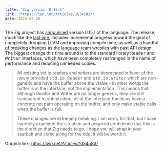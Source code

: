 ```yaml
---
title: "Zig version 0.15.1"
link: "https://lwn.net/Articles/1034583/"
date: 2025-08-20
---
```


<p>
The Zig project has
<a href="https://ziglang.org/download/0.15.1/release-notes.html">announced</a> version 0.15.1 of the language. The release, much like the
<a href="https://lwn.net/Articles/1012809/">last one</a>, includes incremental progress toward the goal of completely dropping LLVM and improving compile time, as well as a handful of breaking changes as the language team wrestles with past API design. The biggest change this time around is to the standard library <tt>Reader</tt> and <tt>Writer</tt> interfaces, which have been completely rearranged in the name of performance and reducing unneeded copies.
</p>

<blockquote class="bq">
<p>
All existing std.io readers and writers are deprecated in favor of the newly provided <tt>std.Io.Reader</tt> and <tt>std.Io.Writer</tt> which are non-generic and have the buffer above the vtable - in other words the buffer is in the interface, not the implementation. This means that although Reader and Writer are no longer generic, they are still transparent to optimization; all of the interface functions have a concrete hot path operating on the buffer, and only make vtable calls when the buffer is full.
</p>
<p>
These changes are extremely breaking. I am sorry for that, but I have carefully examined the situation and acquired confidence that this is the direction that Zig needs to go. I hope you will strap in your seatbelt and come along for the ride; it will be worth it.
</p>
</blockquote>

Original link: https://lwn.net/Articles/1034583/